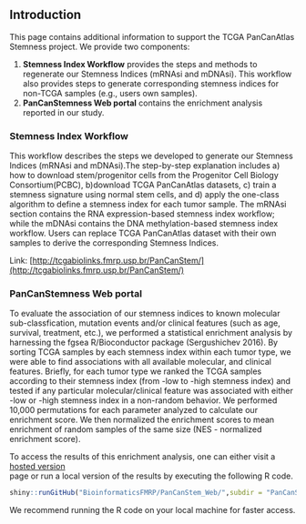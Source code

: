 ## Introduction

This page contains additional information to support the TCGA PanCanAtlas Stemness project. We provide two components: 

1) **Stemness Index Workflow** provides the steps and methods to regenerate our Stemness Indices (mRNAsi and mDNAsi). This workflow also provides steps to generate corresponding stemness indices for non-TCGA samples (e.g., users own samples). 
2) **PanCanStemness Web portal** contains the enrichment analysis reported in our study.  


### Stemness Index Workflow

This workflow describes the steps we developed to generate our Stemness Indices (mRNAsi and mDNAsi).The step-by-step explanation includes a) how to download stem/progenitor cells from the Progenitor Cell Biology Consortium(PCBC), b)download TCGA PanCanAtlas datasets, c) train a stemness signature using normal stem cells, and d) apply the one-class algorithm to define a stemness index for each  tumor sample. The mRNAsi section contains the RNA expression-based stemness index workflow; while the mDNAsi contains the DNA methylation-based stemness index workflow. Users can replace TCGA PanCanAtlas dataset with their own samples to derive the corresponding Stemness Indices.

Link: [http://tcgabiolinks.fmrp.usp.br/PanCanStem/](http://tcgabiolinks.fmrp.usp.br/PanCanStem/) 

### PanCanStemness Web portal

To evaluate the association of our stemness indices to known molecular sub-classfication, mutation events and/or clinical features (such as age, survival, treatment, etc.), we performed a statistical enrichment analysis by harnessing the fgsea R/Bioconductor package (Sergushichev 2016). By sorting TCGA samples by each stemness index within each tumor type, we were able to find associations with all available molecular, and clinical features. Briefly, for each tumor type we ranked the TCGA samples according to their stemness index (from -low to -high stemness index) and tested if any particular molecular/clinical feature was associated with either -low or -high stemness index in a non-random behavior. We performed 10,000 permutations for each parameter analyzed to calculate our enrichment score. We then normalized the enrichment scores to mean enrichment of random samples of the same size (NES - normalized enrichment score).



To access the results of this enrichment analysis, one can either visit a [hosted version](http://143.107.143.246:3838/PanCanStem_Web/)  
page or run a local version of the results by executing  the following R code.
```r
shiny::runGitHub("BioinformaticsFMRP/PanCanStem_Web/",subdir = "PanCanStem_Web")
```
We recommend running the R code on your local machine for faster access.

